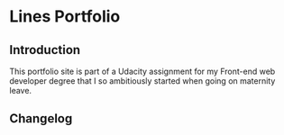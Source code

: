 # Lines Portfolio

## Introduction
This portfolio site is part of a Udacity assignment for my Front-end web developer degree that I so ambitiously started when going on maternity leave.

## Changelog

